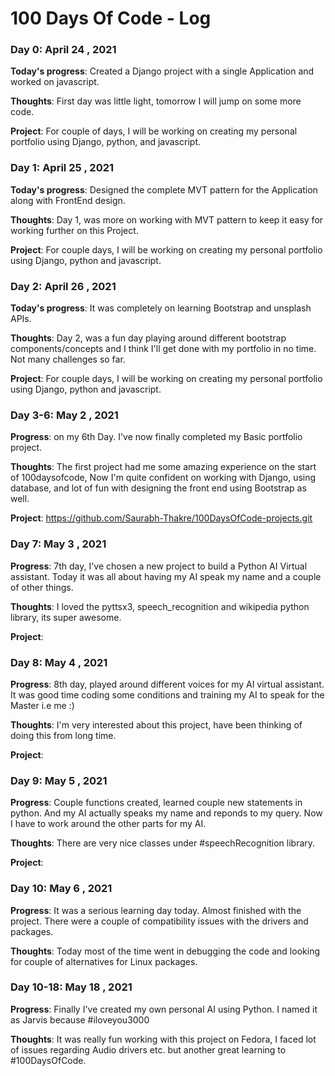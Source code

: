 # 100 Days Of Code - Log


### Day 0: April 24 , 2021

**Today's progress**: Created a Django project with a single Application and worked on javascript. 

**Thoughts**: First day was little light, tomorrow I will jump on some more code.

**Project**: For couple of days, I will be working on creating my personal portfolio using Django, python, and javascript.

### Day 1: April 25 , 2021

**Today's progress**: Designed the complete MVT pattern for the Application along with FrontEnd design. 

**Thoughts**:  Day 1, was more on working with MVT pattern to keep it easy for working further on this Project.

**Project**: For couple days, I will be working on creating my personal portfolio using Django, python and javascript.

### Day 2: April 26 , 2021

**Today's progress**: It was completely on learning Bootstrap and unsplash APIs. 

**Thoughts**: Day 2, was a fun day playing around different bootstrap components/concepts and I think I'll get done with my portfolio in no time. Not many challenges so far.

**Project**: For couple days, I will be working on creating my personal portfolio using Django, python and javascript.

### Day 3-6: May 2 , 2021

**Progress**: on my 6th Day. I've now finally completed my Basic portfolio project. 

**Thoughts**: The first project had me some amazing experience on the start of 100daysofcode, Now I'm quite confident on working with Django, using database, and lot of fun with designing the front end using Bootstrap as well.

**Project**: https://github.com/Saurabh-Thakre/100DaysOfCode-projects.git

### Day 7: May 3 , 2021

**Progress**: 7th day, I've chosen a new project to build a Python AI Virtual assistant. Today it was all about having my AI speak my name and a couple of other things.

**Thoughts**: I loved the pyttsx3, speech_recognition and wikipedia python library, its super awesome.

**Project**: 

### Day 8: May 4 , 2021

**Progress**: 8th day, played around different voices for my AI virtual assistant. It was good time coding some conditions and training my AI to speak for the Master i.e me :) 

**Thoughts**: I'm very interested about this project, have been thinking of doing this from long time.

**Project**: 

### Day 9: May 5 , 2021

**Progress**: Couple functions created, learned couple new statements in python. And my AI actually speaks my name and reponds to my query. Now I have to work around the other parts for my AI. 

**Thoughts**:  There are very nice classes under #speechRecognition library.

**Project**: 

### Day 10: May 6 , 2021

**Progress**: It was a serious learning day today. Almost finished with the project. There were a couple of compatibility issues with the drivers and packages.

**Thoughts**:  Today most of the time went in debugging the code and looking for couple of alternatives for Linux packages.

### Day 10-18: May 18 , 2021

**Progress**: Finally I've created my own personal AI using Python. I named it as Jarvis because #iloveyou3000 

**Thoughts**:  It was really fun working with this project on Fedora, I faced lot of issues regarding Audio drivers etc. but another great learning to #100DaysOfCode.



